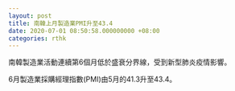 ```yaml
---
layout: post
title: 南韓上月製造業PMI升至43.4
date: 2020-07-01 08:50:58.000000000 +08:00
categories: rthk
---
```


南韓製造業活動連續第6個月低於盛衰分界線，受到新型肺炎疫情影響。

6月製造業採購經理指數(PMI)由5月的41.3升至43.4。
